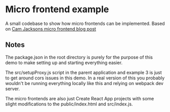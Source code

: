# Micro frontend example

A small codebase to show how micro frontends can be implemented. Based on [Cam Jacksons micro frontend blog post](https://www.martinfowler.com/articles/micro-frontends.html)

## Notes

The package.json in the root directory is purely for the purpose of this demo to make setting up and starting everything easier.

The src/setupProxy.js script in the parent application and example 3 is just to get around cors issues in this demo. In a real version of this you probably wouldn't be running everything locally like this and relying on webpack dev server.

The micro frontends are also just Create React App projects with some slight modifications to the public/index.html and src/index.js.